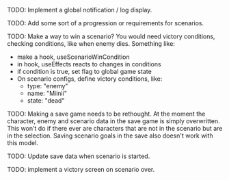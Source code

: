 TODO: Implement a global notification / log display.

TODO: Add some sort of a progression or requirements for scenarios.

TODO: Make a way to win a scenario?
You would need victory conditions, checking conditions, like when enemy dies.
Something like:

-  make a hook, useScenarioWinCondition
-  in hook, useEffects reacts to changes in conditions
-  if condition is true, set flag to global game state
-  On scenario configs, define victory conditions, like:
   -  type: "enemy"
   -  name: "Miinii"
   -  state: "dead"

TODO: Making a save game needs to be rethought.
At the moment the character, enemy and scenario data in the save game
is simply overwritten. This won't do if there ever are characters
that are not in the scenario but are in the selection.
Saving scenario goals in the save also doesn't work with this model.

TODO: Update save data when scenario is started.

TODO: implement a victory screen on scenario over.
